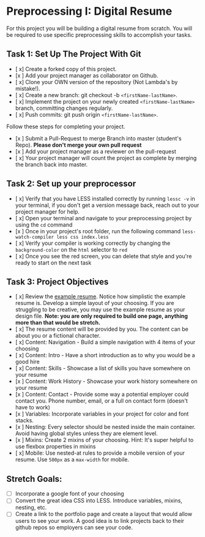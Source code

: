 # Preprocessing I: Digital Resume

For this project you will be building a digital resume from scratch. You will be required to use specific preprocessing skills to accomplish your tasks.

## Task 1: Set Up The Project With Git

- [ x] Create a forked copy of this project.
- [x ] Add your project manager as collaborator on Github.
- [ x] Clone your OWN version of the repository (Not Lambda's by mistake!).
- [ x] Create a new branch: git checkout -b `<firstName-lastName>`.
- [ x] Implement the project on your newly created `<firstName-lastName>` branch, committing changes regularly.
- [ x] Push commits: git push origin `<firstName-lastName>`.

Follow these steps for completing your project.

- [x ] Submit a Pull-Request to merge <firstName-lastName> Branch into master (student's Repo). **Please don't merge your own pull request**
- [x ] Add your project manager as a reviewer on the pull-request
- [ x] Your project manager will count the project as complete by merging the branch back into master.

## Task 2: Set up your preprocessor

- [ x] Verify that you have LESS installed correctly by running `lessc -v` in your terminal, if you don't get a version message back, reach out to your project manager for help.
- [ x] Open your terminal and navigate to your preprocessing project by using the `cd` command
- [x ] Once in your project's root folder, run the following command `less-watch-compiler less css index.less`
- [ x] Verify your compiler is working correctly by changing the `background-color` on the `html` selector to `red`
- [ x] Once you see the red screen, you can delete that style and you're ready to start on the next task

## Task 3: Project Objectives

- [ x] Review the [example resume](resume-example.png). Notice how simplistic the example resume is. Develop a simple layout of your choosing. If you are struggling to be creative, you may use the example resume as your design file.
  **Note: you are only required to build one page, anything more than that would be stretch.**
- [ x] The resume content will be provided by you. The content can be about you or a fictional character.
- [ x] Content: Navigation - Build a simple navigation with 4 items of your choosing
- [ x] Content: Intro - Have a short introduction as to why you would be a good hire
- [ x] Content: Skills - Showcase a list of skills you have somewhere on your resume
- [x ] Content: Work History - Showcase your work history somewhere on your resume
- [x ] Content: Contact - Provide some way a potential employer could contact you. Phone number, email, or a full on contact form (doesn't have to work)
- [x ] Variables: Incorporate variables in your project for color and font stacks.
- [x ] Nesting: Every selector should be nested inside the main container. Avoid having global styles unless they are element level.
- [x ] Mixins: Create 2 mixins of your choosing. Hint: It's super helpful to use flexbox properties in mixins
- [ x] Mobile: Use nested-at rules to provide a mobile version of your resume. Use `500px` as a `max-width` for mobile.

## Stretch Goals:

- [ ] Incorporate a google font of your choosing
- [ ] Convert the great idea CSS into LESS. Introduce variables, mixins, nesting, etc.
- [ ] Create a link to the portfolio page and create a layout that would allow users to see your work. A good idea is to link projects back to their github repos so employers can see your code.
